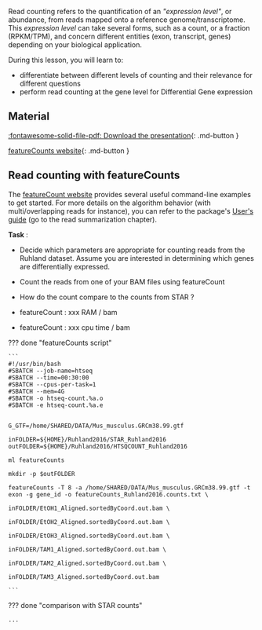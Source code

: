 Read counting refers to the quantification of an *"expression level"*, or abundance, from reads mapped onto a reference genome/transcriptome.
This *expression level* can take several forms, such as a count, or a fraction (RPKM/TPM), and concern different entities (exon, transcript, genes) depending on your biological application.

During this lesson, you will learn to:

 * differentiate between different levels of counting and their relevance for different questions
 * perform read counting at the gene level for Differential Gene expression


## Material

[:fontawesome-solid-file-pdf: Download the presentation](../assets/pdf/RNA-Seq_05_ReadCounting.pdf){: .md-button }

[featureCounts website](http://subread.sourceforge.net/featureCounts.html){: .md-button }

## Read counting with featureCounts

The [featureCount website](http://subread.sourceforge.net/featureCounts.html) provides several useful command-line examples to get started.
For more details on the algorithm behavior (with multi/overlapping reads for instance), you can refer to the package's [User's guide](http://subread.sourceforge.net/SubreadUsersGuide.pdf) (go to the read summarization chapter).


**Task** :

 * Decide which parameters are appropriate for counting reads from the Ruhland dataset. Assume you are interested in determining which genes are differentially expressed.
 * Count the reads from one of your BAM files using featureCount
 * How do the count compare to the counts from STAR ?

 * featureCount : xxx RAM / bam
 * featureCount : xxx cpu time / bam


??? done "featureCounts script"

	```
	#!/usr/bin/bash
	#SBATCH --job-name=htseq
	#SBATCH --time=00:30:00
	#SBATCH --cpus-per-task=1
	#SBATCH --mem=4G
	#SBATCH -o htseq-count.%a.o
	#SBATCH -e htseq-count.%a.e

	
	G_GTF=/home/SHARED/DATA/Mus_musculus.GRCm38.99.gtf
	
	inFOLDER=${HOME}/Ruhland2016/STAR_Ruhland2016
	outFOLDER=${HOME}/Ruhland2016/HTSQCOUNT_Ruhland2016
	
	ml featureCounts

	mkdir -p $outFOLDER

	featureCounts -T 8 -a /home/SHARED/DATA/Mus_musculus.GRCm38.99.gtf -t exon -g gene_id -o featureCounts_Ruhland2016.counts.txt \
										inFOLDER/EtOH1_Aligned.sortedByCoord.out.bam \
										inFOLDER/EtOH2_Aligned.sortedByCoord.out.bam \
										inFOLDER/EtOH3_Aligned.sortedByCoord.out.bam \
										inFOLDER/TAM1_Aligned.sortedByCoord.out.bam \
										inFOLDER/TAM2_Aligned.sortedByCoord.out.bam \
										inFOLDER/TAM3_Aligned.sortedByCoord.out.bam

	```

??? done "comparison with STAR counts"

	...